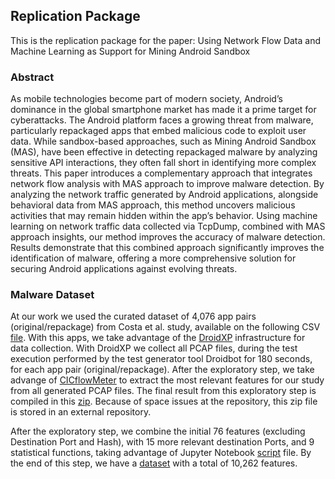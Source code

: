 ## Replication Package


This is the replication package for the paper: Using Network Flow Data and Machine Learning as Support for Mining Android Sandbox

### Abstract

As mobile technologies become part of modern society, Android’s dominance in the global smartphone market has made it
a prime target for cyberattacks. The Android platform faces a growing threat from malware, particularly repackaged apps that embed
malicious code to exploit user data. While sandbox-based approaches, such as Mining Android Sandbox (MAS), have been effective in
detecting repackaged malware by analyzing sensitive API interactions, they often fall short in identifying more complex threats. This
paper introduces a complementary approach that integrates network flow analysis with MAS approach to improve malware detection.
By analyzing the network traffic generated by Android applications, alongside behavioral data from MAS approach, this method
uncovers malicious activities that may remain hidden within the app’s behavior. Using machine learning on network traffic data
collected via TcpDump, combined with MAS approach insights, our method improves the accuracy of malware detection. Results
demonstrate that this combined approach significantly improves the identification of malware, offering a more comprehensive solution
for securing Android applications against evolving threats.

### Malware Dataset

At our work we used the curated dataset of 4,076 app pairs (original/repackage) from Costa et al. study, available on the following CSV [file](https://github.com/droidxp/paper-droidxptrace-results/blob/main/TSE/large_ds.csv). With this apps, we take advantage of the [DroidXP](https://github.com/droidxp/benchmark) infrastructure for data collection. With DroidXP we collect all PCAP files, during the test execution performed by the test generator tool Droidbot for 180 seconds, for each app pair (original/repackage). After the exploratory step, we take advange of [CICflowMeter](https://github.com/ahlashkari/CICFlowMeter) to extract the most relevant features for our study from all generated PCAP files. The final result from this exploratory step is compiled in this [zip](https://unbbr-my.sharepoint.com/:u:/g/personal/180040723_aluno_unb_br/EQi-3p0Rg1xDtsUt7hwGTHABJaCwOB2DbbWDFjUrG5jZ8A?e=KWXkOu). Because of space issues at the repository, this zip file is stored in an external repository.

After the exploratory step, we combine the initial 76 features (excluding Destination Port and Hash), with 15 more relevant destination Ports, and 9 statistical functions, taking advantage of Jupyter Notebook [script](https://github.com/droidxp/ML/blob/master/features_enge.ipynb) file. By the end of this step, we have a [dataset](https://unbbr-my.sharepoint.com/:x:/g/personal/180040723_aluno_unb_br/Eclh5qBUIblAvKj7EPU-RcMB7c4YfXF2ezKXiWh-gij5tw?e=5JBOs3) with a total of 10,262 features.

